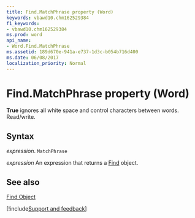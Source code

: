 ```yaml
---
title: Find.MatchPhrase property (Word)
keywords: vbawd10.chm162529384
f1_keywords:
- vbawd10.chm162529384
ms.prod: word
api_name:
- Word.Find.MatchPhrase
ms.assetid: 189d670e-941a-e737-1d3c-b054b716d400
ms.date: 06/08/2017
localization_priority: Normal
---
```



# Find.MatchPhrase property (Word)

 **True** ignores all white space and control characters between words. Read/write.


## Syntax

_expression_. `MatchPhrase`

 _expression_ An expression that returns a [Find](./Word.Find.md) object.


## See also


[Find Object](Word.Find.md)

[!include[Support and feedback](~/includes/feedback-boilerplate.md)]